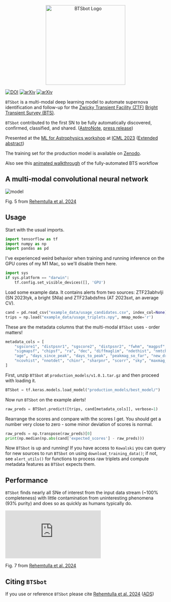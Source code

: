 <p align="center">
  <img
    src="https://github.com/nabeelre/BTSbot/assets/33795390/1b8586b1-5a89-4b84-a971-bf85fe722696"
    alt="BTSbot Logo"
    width="250px"
  />
</p>

[![DOI](https://zenodo.org/badge/517923027.svg)](https://zenodo.org/doi/10.5281/zenodo.10839684)
[![arXiv](https://img.shields.io/badge/Publication-2401.15167-b31b1b.svg)](https://arxiv.org/abs/2401.15167)
[![arXiv](https://img.shields.io/badge/ICML-2307.07618-b31b1b.svg)](https://arxiv.org/abs/2307.07618)

`BTSbot` is a multi-modal deep learning model to automate supernova identification and follow-up for the [Zwicky Transient Facility (ZTF)](https://www.ztf.caltech.edu) [Bright Transient Survey (BTS)](https://sites.astro.caltech.edu/ztf/bts/bts.php). 

`BTSbot` contributed to the first SN to be fully automatically discovered, confirmed, classified, and shared. ([AstroNote](https://www.wis-tns.org/astronotes/astronote/2023-265), [press release](https://news.northwestern.edu/stories/2023/10/first-supernova-detected-confirmed-classified-and-shared-by-ai/))

Presented at the [ML for Astrophysics workshop](https://ml4astro.github.io/icml2023/) at [ICML 2023](https://icml.cc/Conferences/2023) ([Extended abstract](https://arxiv.org/abs/2307.07618))

The training set for the production model is available on [Zenodo](https://zenodo.org/doi/10.5281/zenodo.10839690).

Also see this [animated walkthrough](https://www.youtube.com/watch?v=qUwlQflDdEo) of the fully-automated BTS workflow

## A multi-modal convolutional neural network

![model](https://github.com/nabeelre/BTSbot/assets/33795390/c33431eb-2a0d-4ed1-8b30-11a5810699c4)

Fig. 5 from [Rehemtulla et al. 2024](https://arxiv.org/abs/2401.15167)

## Usage

Start with the usual imports.

```python
import tensorflow as tf
import numpy as np 
import pandas as pd
```

I've experienced weird behavior when training and running inference on the GPU cores of my M1 Mac, so we'll disable them here.

```python
import sys
if sys.platform == "darwin":
    tf.config.set_visible_devices([], 'GPU')
```

Load some example data. It contains alerts from two sources: ZTF23abhvlji (SN 2023tyk, a bright SNIa) and ZTF23abdsfms (AT 2023sxt, an average CV).

```python
cand = pd.read_csv("example_data/usage_candidates.csv", index_col=None)
trips = np.load("example_data/usage_triplets.npy", mmap_mode='r')
```

These are the metadata columns that the multi-modal `BTSbot` uses - order matters!

```python
metadata_cols = [
    "sgscore1", "distpsnr1", "sgscore2", "distpsnr2", "fwhm", "magpsf",
    "sigmapsf", "chipsf", "ra", "dec", "diffmaglim", "ndethist", "nmtchps",
    "age", "days_since_peak", "days_to_peak", "peakmag_so_far", "new_drb",
    "ncovhist", "nnotdet", "chinr", "sharpnr", "scorr", "sky", "maxmag_so_far"
]
```

First, unzip `BTSbot` at `production_models/v1.0.1.tar.gz` and then proceed with loading it.

```python
BTSbot = tf.keras.models.load_model("production_models/best_model/")
```

Now run `BTSbot` on the example alerts!

```python
raw_preds = BTSbot.predict([trips, cand[metadata_cols]], verbose=1)
```

Rearrange the scores and compare with the scores I get. You should get a number very close to zero - some minor deviation of scores is normal.

```python
raw_preds = np.transpose(raw_preds)[0]
print(np.median(np.abs(cand['expected_scores'] - raw_preds)))
```

Now `BTSbot` is up and running! If you have access to `Kowalski` you can query for new sources to run `BTSbot` on using `download_training_data()`; if not, see `alert_utils()` for functions to process raw triplets and compute metadata features as `BTSbot` expects them.

## Performance

`BTSbot` finds nearly all SNe of interest from the input data stream (~100% completeness) with little contamination from uninteresting phenomena (93% purity) and does so as quickly as humans typically do.

![test_performance.pdf](https://github.com/nabeelre/BTSbot/files/15135081/test_performance.pdf)

Fig. 7 from [Rehemtulla et al. 2024](https://arxiv.org/abs/2401.15167)

## Citing `BTSbot`

If you use or reference `BTSbot` please cite [Rehemtulla et al. 2024](https://arxiv.org/abs/2401.15167) ([ADS](https://ui.adsabs.harvard.edu/abs/2024arXiv240115167R/abstract))
